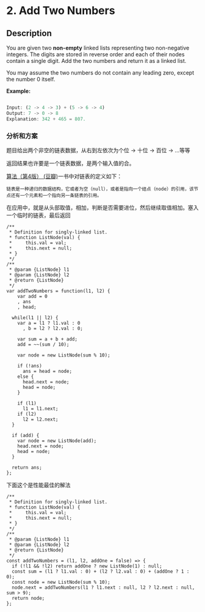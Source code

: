 # 2. Add Two Numbers

## Description

You are given two **non-empty** linked lists representing two non-negative integers. The digits are stored in reverse order and each of their nodes contain a single digit. Add the two numbers and return it as a linked list.

You may assume the two numbers do not contain any leading zero, except the number 0 itself.

**Example:**

```js

Input: (2 -> 4 -> 3) + (5 -> 6 -> 4)
Output: 7 -> 0 -> 8
Explanation: 342 + 465 = 807.

```

### 分析和方案

题目给出两个非空的链表数据，从右到左依次为个位 -> 十位 -> 百位 -> ...等等

返回结果也许要是一个链表数据，是两个输入值的合。

[算法（第4版） (豆瓣)](https://book.douban.com/subject/19952400/)一书中对链表的定义如下：

```
链表是一种递归的数据结构，它或者为空（null），或者是指向一个结点（node）的引用，该节点还有一个元素和一个指向另一条链表的引用。
```

在应用中，就是从头部取值，相加，判断是否需要进位，然后继续取值相加。塞入一个临时的链表，最后返回



```
/**
 * Definition for singly-linked list.
 * function ListNode(val) {
 *     this.val = val;
 *     this.next = null;
 * }
 */
/**
 * @param {ListNode} l1
 * @param {ListNode} l2
 * @return {ListNode}
 */
var addTwoNumbers = function(l1, l2) {
    var add = 0
    , ans
    , head;

  while(l1 || l2) {
    var a = l1 ? l1.val : 0
      , b = l2 ? l2.val : 0;

    var sum = a + b + add;
    add = ~~(sum / 10);

    var node = new ListNode(sum % 10);

    if (!ans)
      ans = head = node;
    else {
      head.next = node;
      head = node; 
    }
    
    if (l1)
      l1 = l1.next;
    if (l2)
      l2 = l2.next;
  }

  if (add) {
    var node = new ListNode(add);
    head.next = node;
    head = node;
  }

  return ans;
};
```

下面这个是性能最佳的解法

```
/**
 * Definition for singly-linked list.
 * function ListNode(val) {
 *     this.val = val;
 *     this.next = null;
 * }
 */
/**
 * @param {ListNode} l1
 * @param {ListNode} l2
 * @return {ListNode}
 */
const addTwoNumbers = (l1, l2, addOne = false) => {
  if (!l1 && !l2) return addOne ? new ListNode(1) : null;
  const sum = (l1 ? l1.val : 0) + (l2 ? l2.val : 0) + (addOne ? 1 : 0);
  const node = new ListNode(sum % 10);
  node.next = addTwoNumbers(l1 ? l1.next : null, l2 ? l2.next : null, sum > 9);
  return node;
};

```



